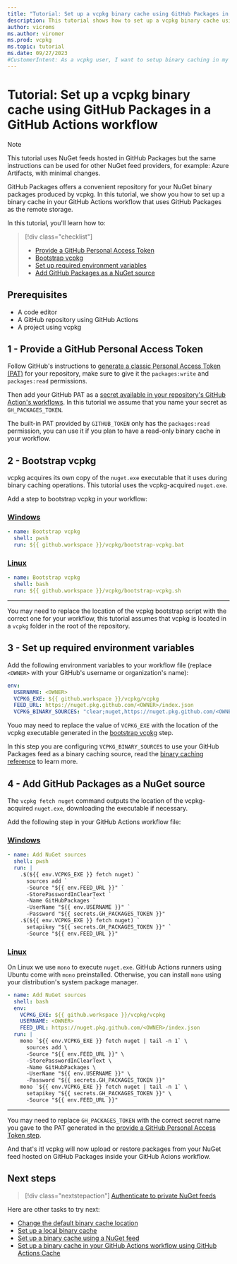 ```yaml
---
title: "Tutorial: Set up a vcpkg binary cache using GitHub Packages in a GitHub Actions workflow"
description: This tutorial shows how to set up a vcpkg binary cache using a NuGet feed hosted in GitHub Packages inside a GitHub Actions workflow
author: vicroms
ms.author: viromer
ms.prod: vcpkg
ms.topic: tutorial
ms.date: 09/27/2023
#CustomerIntent: As a vcpkg user, I want to setup binary caching in my GitHub Actions workflow using GitHub Packages as the binary cache storage
---
```

# Tutorial: Set up a vcpkg binary cache using GitHub Packages in a GitHub Actions workflow

> [!NOTE]
> This tutorial uses NuGet feeds hosted in GitHub Packages but the same instructions can be used for
> other NuGet feed providers, for example: Azure Artifacts, with minimal changes.

GitHub Packages offers a convenient repository for your NuGet binary packages produced by vcpkg.
In this tutorial, we show you how to set up a binary cache in your GitHub Actions workflow that uses
GitHub Packages as the remote storage.

In this tutorial, you'll learn how to:

> [!div class="checklist"]
>
> * [Provide a GitHub Personal Access Token](#1---provide-a-github-personal-access-token)
> * [Bootstrap vcpkg](#2---bootstrap-vcpkg)
> * [Set up required environment variables](#3---set-up-required-environment-variables)
> * [Add GitHub Packages as a NuGet source](#4---add-github-packages-as-a-nuget-source)

## Prerequisites

* A code editor
* A GitHub repository using GitHub Actions
* A project using vcpkg

## 1 - Provide a GitHub Personal Access Token

Follow GitHub's instructions to [generate a classic Personal Access Token (PAT)](<https://docs.github.com/authentication/keeping-your-account-and-data-secure/managing-your-personal-access-tokens#creating-a-personal-access-token-classic>) for your repository, make
sure to give it the `packages:write` and `packages:read` permissions.

Then add your GitHub PAT as a [secret available in your repository's GitHub Action's workflows](<https://docs.github.com/actions/security-guides/using-secrets-in-github-actions>). In
this tutorial we assume that you name your secret as `GH_PACKAGES_TOKEN`.

The built-in PAT provided by `GITHUB_TOKEN` only has the `packages:read` permission, you can use
it if you plan to have a read-only binary cache in your workflow.

## 2 - Bootstrap vcpkg

vcpkg acquires its own copy of the `nuget.exe` executable that it uses during binary caching
operations. This tutorial uses the vcpkg-acquired `nuget.exe`.

Add a step to bootstrap vcpkg in your workflow:

### [Windows](#tab/step2-windows)

```YAML
- name: Bootstrap vcpkg
  shell: pwsh
  run: ${{ github.workspace }}/vcpkg/bootstrap-vcpkg.bat
```

### [Linux](#tab/step2-linux)

```YAML
- name: Bootstrap vcpkg
  shell: bash
  run: ${{ github.workspace }}/vcpkg/bootstrap-vcpkg.sh
```

---

You may need to replace the location of the vcpkg bootstrap script with the correct one for your
workflow, this tutorial assumes that vcpkg is located in a `vcpkg` folder in the root of the repository.

## 3 - Set up required environment variables

Add the following environment variables to your workflow file (replace `<OWNER>` with your GitHub's username or organization's name):

```YAML
env: 
  USERNAME: <OWNER>
  VCPKG_EXE: ${{ github.workspace }}/vcpkg/vcpkg
  FEED_URL: https://nuget.pkg.github.com/<OWNER>/index.json
  VCPKG_BINARY_SOURCES: "clear;nuget,https://nuget.pkg.github.com/<OWNER>/index.json,readwrite"
```

Youo may need to replace the value of `VCPKG_EXE` with the location of the vcpkg executable
generated in the [bootstrap vcpkg](#2---bootstrap-vcpkg) step.

In this step you are configuring `VCPKG_BINARY_SOURCES` to use your GitHub Packages feed as a binary
caching source, read the [binary caching reference](../users/binarycaching.md) to learn more.

## 4 - Add GitHub Packages as a NuGet source

The `vcpkg fetch nuget` command outputs the location of the vcpkg-acquired `nuget.exe`, downloading
the executable if necessary.

Add the following step in your GitHub Actions workflow file:

### [Windows](#tab/step4-windows)

```YAML
- name: Add NuGet sources
  shell: pwsh
  run: |
    .$(${{ env.VCPKG_EXE }} fetch nuget) `
      sources add `
      -Source "${{ env.FEED_URL }}" `
      -StorePasswordInClearText `
      -Name GitHubPackages `
      -UserName "${{ env.USERNAME }}" `
      -Password "${{ secrets.GH_PACKAGES_TOKEN }}"
    .$(${{ env.VCPKG_EXE }} fetch nuget) `
      setapikey "${{ secrets.GH_PACKAGES_TOKEN }}" `
      -Source "${{ env.FEED_URL }}"
```

### [Linux](#tab/step4-linux)

On Linux we use `mono` to execute `nuget.exe`. GitHub Actions runners using Ubuntu come with `mono`
preinstalled. Otherwise, you can install `mono` using your distribution's system package manager.

```YAML
- name: Add NuGet sources
  shell: bash
  env: 
    VCPKG_EXE: ${{ github.workspace }}/vcpkg/vcpkg
    USERNAME: <OWNER>
    FEED_URL: https://nuget.pkg.github.com/<OWNER>/index.json
  run: |
    mono `${{ env.VCPKG_EXE }} fetch nuget | tail -n 1` \
      sources add \
      -Source "${{ env.FEED_URL }}" \
      -StorePasswordInClearText \
      -Name GitHubPackages \
      -UserName "${{ env.USERNAME }}" \
      -Password "${{ secrets.GH_PACKAGES_TOKEN }}"
    mono `${{ env.VCPKG_EXE }} fetch nuget | tail -n 1` \
      setapikey "${{ secrets.GH_PACKAGES_TOKEN }}" \
      -Source "${{ env.FEED_URL }}"
```

---

You may need to replace `GH_PACKAGES_TOKEN` with the correct secret name you gave to the PAT
generated in the [provide a GitHub Personal Access Token step](#1---provide-a-github-personal-access-token).

And that's it! vcpkg will now upload or restore packages from your NuGet feed hosted on GitHub
Packages inside your GitHub Acions workflow.

## Next steps

> [!div class="nextstepaction"]
> [Authenticate to private NuGet feeds](../users/binarycaching.md#nuget-credentials)

Here are other tasks to try next:

* [Change the default binary cache location](binary-caching-default.md)
* [Set up a local binary cache](binary-caching-local.md)
* [Set up a binary cache using a NuGet feed](binary-caching-nuget.md)
* [Set up a binary cache in your GitHub Actions workflow using GitHub Actions Cache](binary-caching-github-actions-cache.md)

